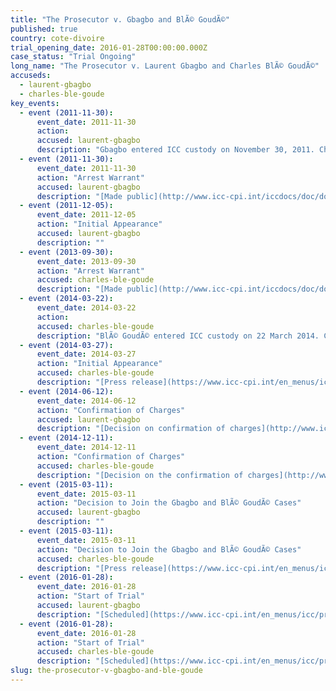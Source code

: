 ```yaml
---
title: "The Prosecutor v. Gbagbo and BlÃ© GoudÃ©"
published: true
country: cote-divoire
trial_opening_date: 2016-01-28T00:00:00.000Z
case_status: "Trial Ongoing"
long_name: "The Prosecutor v. Laurent Gbagbo and Charles BlÃ© GoudÃ©"
accuseds:
  - laurent-gbagbo
  - charles-ble-goude
key_events:
  - event (2011-11-30):
      event_date: 2011-11-30
      action:
      accused: laurent-gbagbo
      description: "Gbagbo entered ICC custody on November 30, 2011. Charges were confirmed against him on 12 June 12, 2014. His case was joined with Charles BlÃ© GoudÃ© on March 11, 2015. On October 28, 2015, Trial Chamber I of the International Criminal Court (ICC) rescheduled the trialâ€™s opening statements, initially scheduled on November 10, 2015, to January 28, 2016."
  - event (2011-11-30):
      event_date: 2011-11-30
      action: "Arrest Warrant"
      accused: laurent-gbagbo
      description: "[Made public](http://www.icc-cpi.int/iccdocs/doc/doc1276751.pdf)"
  - event (2011-12-05):
      event_date: 2011-12-05
      action: "Initial Appearance"
      accused: laurent-gbagbo
      description: ""
  - event (2013-09-30):
      event_date: 2013-09-30
      action: "Arrest Warrant"
      accused: charles-ble-goude
      description: "[Made public](http://www.icc-cpi.int/iccdocs/doc/doc1292069.pdf)"
  - event (2014-03-22):
      event_date: 2014-03-22
      action:
      accused: charles-ble-goude
      description: "BlÃ© GoudÃ© entered ICC custody on 22 March 2014. Charges were confirmed against him on December 11, 2014. His case was joined with Laurent Gbagbo on March 11, 2015. On October 28, 2015, Trial Chamber I of the International Criminal Court (ICC) [rescheduled](https://www.icc-cpi.int/iccdocs/doc/doc2130650.pdf) the trialâ€™s opening statements, initially scheduled on November 10, 2015, to January 28, 2016."
  - event (2014-03-27):
      event_date: 2014-03-27
      action: "Initial Appearance"
      accused: charles-ble-goude
      description: "[Press release](https://www.icc-cpi.int/en_menus/icc/press%20and%20media/press%20releases/Pages/ma155.aspx) of the Initial Appearance."
  - event (2014-06-12):
      event_date: 2014-06-12
      action: "Confirmation of Charges"
      accused: laurent-gbagbo
      description: "[Decision on confirmation of charges](http://www.icc-cpi.int/iccdocs/doc/doc1783399.pdf)"
  - event (2014-12-11):
      event_date: 2014-12-11
      action: "Confirmation of Charges"
      accused: charles-ble-goude
      description: "[Decision on the confirmation of charges](http://www.icc-cpi.int/iccdocs/doc/doc1783399.pdf) [Press release](https://www.icc-cpi.int/en_menus/icc/press%20and%20media/press%20releases/Pages/pr1076.aspx) of the hearing"
  - event (2015-03-11):
      event_date: 2015-03-11
      action: "Decision to Join the Gbagbo and BlÃ© GoudÃ© Cases"
      accused: laurent-gbagbo
      description: ""
  - event (2015-03-11):
      event_date: 2015-03-11
      action: "Decision to Join the Gbagbo and BlÃ© GoudÃ© Cases"
      accused: charles-ble-goude
      description: "[Press release](https://www.icc-cpi.int/en_menus/icc/press%20and%20media/press%20releases/Pages/pr1097.aspx) of the decision"
  - event (2016-01-28):
      event_date: 2016-01-28
      action: "Start of Trial"
      accused: laurent-gbagbo
      description: "[Scheduled](https://www.icc-cpi.int/en_menus/icc/press%20and%20media/press%20releases/Pages/pr1163.aspx) on 28 January 2016 [Press release](https://www.icc-cpi.int/en_menus/icc/press%20and%20media/press%20releases/Pages/pr1184.aspx) of the court proceeding."
  - event (2016-01-28):
      event_date: 2016-01-28
      action: "Start of Trial"
      accused: charles-ble-goude
      description: "[Scheduled](https://www.icc-cpi.int/en_menus/icc/press%20and%20media/press%20releases/Pages/pr1163.aspx) on 28 January 2016 [Press release](https://www.icc-cpi.int/en_menus/icc/press%20and%20media/press%20releases/Pages/pr1184.aspx) of the first hearing"
slug: the-prosecutor-v-gbagbo-and-ble-goude
---
```

